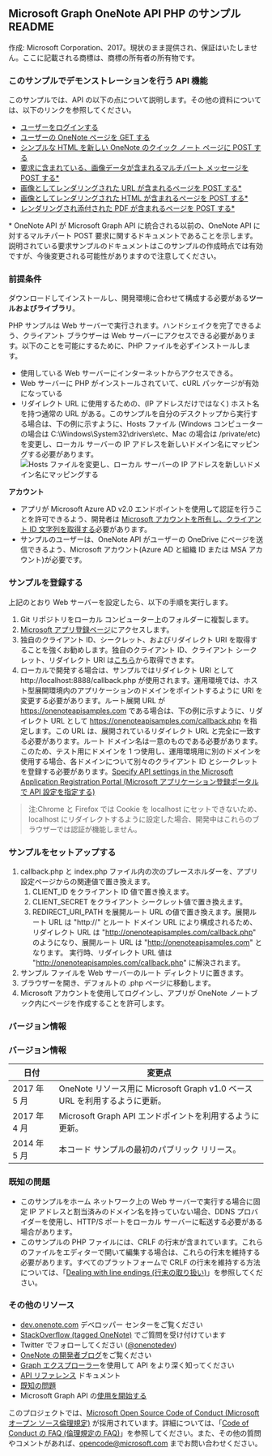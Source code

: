 Microsoft Graph OneNote API PHP のサンプル README
---------------------------------------------

作成: Microsoft Corporation、2017。現状のまま提供され、保証はいたしません。ここに記載される商標は、商標の所有者の所有物です。

### このサンプルでデモンストレーションを行う API 機能

このサンプルでは、API の以下の点について説明します。その他の資料については、以下のリンクを参照してください。

-	[ユーザーをログインする](https://developer.microsoft.com/ja-jp/graph/docs/authorization/app_authorization)
-	[ユーザーの OneNote ページを GET する](https://developer.microsoft.com/ja-jp/graph/docs/api-reference/beta/api/page_get)
-	[シンプルな HTML を新しい OneNote のクイック ノート ページに POST する](https://developer.microsoft.com/ja-jp/graph/docs/api-reference/beta/api/notes_post_pages)
-	[要求に含まれている、画像データが含まれるマルチパート メッセージを POST する*](http://msdn.microsoft.com/ja-jp/library/office/dn575432.aspx)
-	[画像としてレンダリングされた URL が含まれるページを POST する*](http://msdn.microsoft.com/ja-jp/library/office/dn575431.aspx)
-	[画像としてレンダリングされた HTML が含まれるページを POST する*](http://msdn.microsoft.com/ja-jp/library/office/dn575432.aspx)
-	[レンダリングされ添付された PDF が含まれるページを POST する*](http://msdn.microsoft.com/ja-jp/library/office/dn655137.aspx)

\* OneNote API が Microsoft Graph API に統合される以前の、OneNote API に対するマルチパート POST 要求に関するドキュメントであることを示します。説明されている要求サンプルのドキュメントはこのサンプルの作成時点では有効ですが、今後変更される可能性がありますので注意してください。

### 前提条件

ダウンロードしてインストールし、開発環境に合わせて構成する必要がある**ツールおよびライブラリ**。

PHP サンプルは Web サーバーで実行されます。ハンドシェイクを完了できるよう、クライアント ブラウザーは Web サーバーにアクセスできる必要があります。以下のことを可能にするために、PHP ファイルを必ずインストールします。

-	使用している Web サーバーにインターネットからアクセスできる。
-	Web サーバーに PHP がインストールされていて、cURL パッケージが有効になっている  
-	リダイレクト URL に使用するための、(IP アドレスだけではなく) ホスト名を持つ通常の URL がある。このサンプルを自分のデスクトップから実行する場合は、下の例に示すように、Hosts ファイル (Windows コンピューターの場合は C:\\Windows\\System32\\drivers\\etc、Mac の場合は /private/etc) を変更し、ローカル サーバーの IP アドレスを新しいドメイン名にマッピングする必要があります。![Hosts ファイルを変更し、ローカル サーバーの IP アドレスを新しいドメイン名にマッピングする](images/HostsFile.png)

**アカウント**

-	アプリが Microsoft Azure AD v2.0 エンドポイントを使用して認証を行うことを許可できるよう、開発者は [Microsoft アカウントを所有し、クライアント ID 文字列を取得する](http://msdn.microsoft.com/ja-jp/library/office/dn575426.aspx)必要があります。
-	サンプルのユーザーは、OneNote API がユーザーの OneDrive にページを送信できるよう、Microsoft アカウント(Azure AD と組織 ID または MSA アカウント)が必要です。

### サンプルを登録する

上記のとおり Web サーバーを設定したら、以下の手順を実行します。

1.	Git リポジトリをローカル コンピューター上のフォルダーに複製します。
2.	[Microsoft アプリ登録ページ](https://account.live.com/developers/applications/index)にアクセスします。
3.	独自のクライアント ID、シークレット、およびリダイレクト URI を取得することを強くお勧めします。独自のクライアント ID、クライアント シークレット、リダイレクト URI は[こちら](http://developer.microsoft.com/ja-jp/graph/docs/authorization/auth_register_app_v2)から取得できます。
4.	ローカルで開発する場合は、サンプルではリダイレクト URI として http://localhost:8888/callback.php が使用されます。運用環境では、ホスト型展開環境内のアプリケーションのドメインをポイントするように URI を変更する必要があります。ルート展開 URL が https://onenoteapisamples.com である場合は、下の例に示すように、リダイレクト URL として https://onenoteapisamples.com/callback.php を指定します。この URL は、展開されているリダイレクト URL と完全に一致する必要があります。ルート ドメイン名は一意のものである必要があります。このため、テスト用にドメインを 1 つ使用し、運用環境用に別のドメインを使用する場合、各ドメインについて別々のクライアント ID とシークレットを登録する必要があります。[Specify API settings in the Microsoft Application Registration Portal (Microsoft アプリケーション登録ポータルで API 設定を指定する)](images/OneNoteMSAScreen.png) 
>注:Chrome と Firefox では Cookie を localhost にセットできないため、localhost にリダイレクトするように設定した場合、開発中はこれらのブラウザーでは認証が機能しません。

### サンプルをセットアップする

1.	callback.php と index.php ファイル内の次のプレースホルダーを、アプリ設定ページからの関連値で置き換えます。
	1.	CLIENT\_ID をクライアント ID 値で置き換えます。
	2.	CLIENT\_SECRET をクライアント シークレット値で置き換えます。
	3.	REDIRECT\_URI\_PATH を展開ルート URL の値で置き換えます。展開ルート URL は "http://" とルート ドメイン URL により構成されるため、リダイレクト URL は "http://onenoteapisamples.com/callback.php" のようになり、展開ルート URL は "http://onenoteapisamples.com" となります。 実行時、リダイレクト URL 値は "http://onenoteapisamples.com/callback.php" に解決されます。
2.	サンプル ファイルを Web サーバーのルート ディレクトリに置きます。
3.	ブラウザーを開き、デフォルトの .php ページに移動します。
4.	Microsoft アカウントを使用してログインし、アプリが OneNote ノートブック内にページを作成することを許可します。

### バージョン情報


### バージョン情報

| 日付 | 変更点 |
|--------------|--------------------------------------------------------------------------------|
| 2017 年 5 月 | OneNote リソース用に Microsoft Graph v1.0 ベース URL を利用するように更新。 |
| 2017 年 4 月 | Microsoft Graph API エンドポイントを利用するように更新。 |
| 2014 年 5 月 | 本コード サンプルの最初のパブリック リリース。 |

### 既知の問題

-	このサンプルをホーム ネットワーク上の Web サーバーで実行する場合に固定 IP アドレスと割当済みのドメイン名を持っていない場合、DDNS プロバイダーを使用し、HTTP/S ポートをローカル サーバーに転送する必要がある場合があります。
-	このサンプルの PHP ファイルには、CRLF の行末が含まれています。これらのファイルをエディターで開いて編集する場合は、これらの行末を維持する必要があります。すべてのプラットフォームで CRLF の行末を維持する方法については、「[Dealing with line endings (行末の取り扱い)](https://help.github.com/articles/dealing-with-line-endings#platform-all)」を参照してください。

### その他のリソース

-	[dev.onenote.com](http://dev.onenote.com) デベロッパー センターをご覧ください
-	[StackOverflow (tagged OneNote)](http://go.microsoft.com/fwlink/?LinkID=390182) でご質問を受け付けています
-	Twitter でフォローしてください ([@onenotedev](http://www.twitter.com/onenotedev))
-	[OneNote の開発者ブログ](http://go.microsoft.com/fwlink/?LinkID=390183)をご覧ください
-	[Graph エクスプローラー](https://developer.microsoft.com/ja-jp/graph/graph-explorer)を使用して API をより深く知ってください
-	[API リファレンス](https://developer.microsoft.com/ja-jp/graph/docs/api-reference/beta/resources/notes) ドキュメント
-	[既知の問題](https://developer.microsoft.com/ja-jp/graph/docs/overview/release_notes)
-	Microsoft Graph API の[使用を開始する](https://developer.microsoft.com/ja-jp/graph/docs/get-started/get-started)

このプロジェクトでは、[Microsoft Open Source Code of Conduct (Microsoft オープン ソース倫理規定)](https://opensource.microsoft.com/codeofconduct/) が採用されています。詳細については、「[Code of Conduct の FAQ (倫理規定の FAQ)](https://opensource.microsoft.com/codeofconduct/faq/)」を参照してください。また、その他の質問やコメントがあれば、[opencode@microsoft.com](mailto:opencode@microsoft.com) までお問い合わせください。
